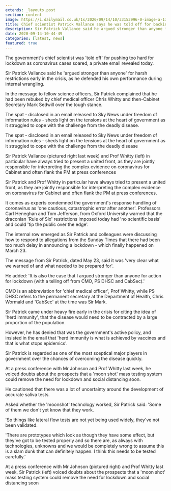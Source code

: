```yaml
---
extends: _layouts.post
section: content
image: https://i.dailymail.co.uk/1s/2020/09/14/10/33153996-0-image-a-13_1600075943589.jpg 
title: Chief scientist Patrick Vallance says he was told off for backing lockdown 
description: Sir Patrick Vallance said he argued stronger than anyone for harsh restrictions early in the crisis, as he defended his own performance during internal wrangling. 
date: 2020-09-14-10-44-49 
categories: [latest, news] 
featured: true 
--- 
```

The government's chief scientist was 'told off' for pushing too hard for lockdown as coronavirus cases soared, a private email revealed today.

Sir Patrick Vallance said he 'argued stronger than anyone' for harsh restrictions early in the crisis, as he defended his own performance during internal wrangling.

In the message to fellow science officers, Sir Patrick complained that he had been rebuked by chief medical officer Chris Whitty and then-Cabinet Secretary Mark Sedwill over the tough stance.

The spat - disclosed in an email released to Sky News under freedom of information rules - sheds light on the tensions at the heart of government as it struggled to cope with the challenge from the deadly disease.

The spat - disclosed in an email released to Sky News under freedom of information rules - sheds light on the tensions at the heart of government as it struggled to cope with the challenge from the deadly disease

Sir Patrick Vallance (pictured right last week) and Prof Whitty (left) in particular have always tried to present a united front, as they are jointly responsible for interpreting the complex evidence on coronavirus for Cabinet and often flank the PM at press conferences

Sir Patrick and Prof Whitty in particular have always tried to present a united front, as they are jointly responsible for interpreting the complex evidence on coronavirus for Cabinet and often flank the PM at press conferences. 

It comes as experts condemned the government's response handling of coronavirus as 'one cautious, catastrophic error after another'. Professors Carl Heneghan and Tom Jefferson, from Oxford University warned that the draconian 'Rule of Six' restrictions imposed today had 'no scientific basis' and could 'tip the public over the edge'.  

The internal row emerged as Sir Patrick and colleagues were discussing how to respond to allegations from the Sunday Times that there had been too much delay in announcing a lockdown - which finally happened on March 23.

The message from Sir Patrick, dated May 23, said it was 'very clear what we warned of and what needed to be prepared for'.

He added: 'It is also the case that I argued stronger than anyone for action for lockdown (with a telling off from CMO, PS DHSC and CabSec).'

CMO is an abbreviation for 'chief medical officer', Prof Whitty, while PS DHSC refers to the permanent secretary at the Department of Health, Chris Wormald and 'CabSec' at the time was Sir Mark. 

Sir Patrick came under heavy fire early in the crisis for citing the idea of 'herd immunity', that the disease would need to be contracted by a large proportion of the population.

However, he has denied that was the government's active policy, and insisted in the email that 'herd immunity is what is achieved by vaccines and that is what stops epidemics'. 

Sir Patrick is regarded as one of the most sceptical major players in government over the chances of overcoming the disease quickly.

At a press conference with Mr Johnson and Prof Whitty last week, he voiced doubts about the prospects that a 'moon shot' mass testing system could remove the need for lockdown and social distancing soon.

He cautioned that there was a lot of uncertainty around the development of accurate saliva tests. 

Asked whether the 'moonshot' technology worked, Sir Patrick said: 'Some of them we don't yet know that they work. 

'So things like lateral flow tests are not yet being used widely, they've not been validated.

'There are prototypes which look as though they have some effect, but they've got to be tested properly and so there are, as always with technologies, unknowns and we would be completely wrong to assume this is a slam dunk that can definitely happen. I think this needs to be tested carefully.' 

At a press conference with Mr Johnson (pictured right) and Prof Whitty last week, Sir Patrick (left) voiced doubts about the prospects that a 'moon shot' mass testing system could remove the need for lockdown and social distancing soon

